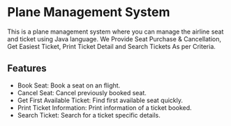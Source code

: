 # Plane Management System
This is a plane management system where you can manage the airline seat and ticket using Java language. We Provide Seat Purchase & Cancellation, Get Easiest Ticket, Print Ticket Detail and Search Tickets As per Criteria.

## Features
- Book Seat: Book a seat on an flight.
- Cancel Seat: Cancel previously booked seat. 
- Get First Available Ticket: Find first available seat quickly. 
- Print Ticket Information: Print information of a ticket booked.
- Search Ticket: Search for a ticket specific details.
